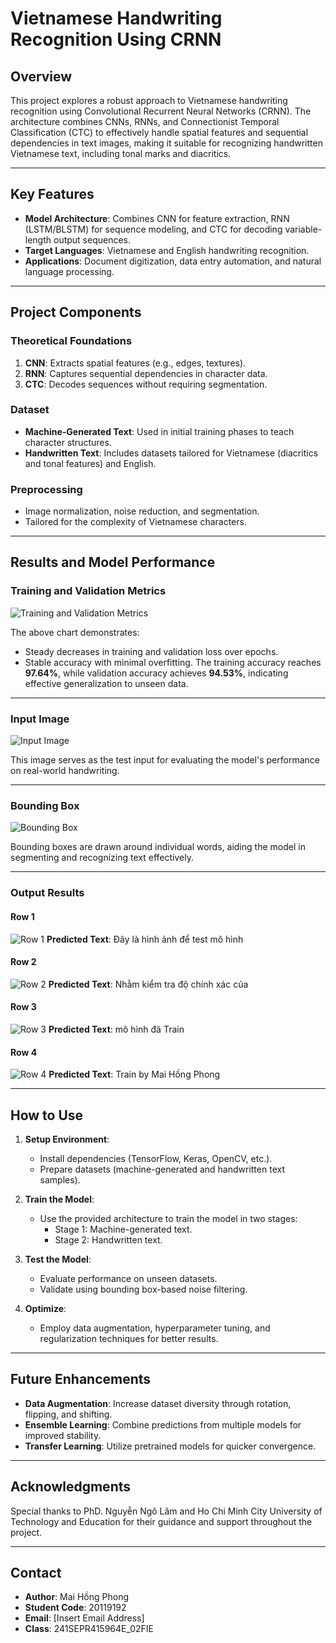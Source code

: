 # Vietnamese Handwriting Recognition Using CRNN

## Overview
This project explores a robust approach to Vietnamese handwriting recognition using Convolutional Recurrent Neural Networks (CRNN). The architecture combines CNNs, RNNs, and Connectionist Temporal Classification (CTC) to effectively handle spatial features and sequential dependencies in text images, making it suitable for recognizing handwritten Vietnamese text, including tonal marks and diacritics.

---

## Key Features
- **Model Architecture**: Combines CNN for feature extraction, RNN (LSTM/BLSTM) for sequence modeling, and CTC for decoding variable-length output sequences.
- **Target Languages**: Vietnamese and English handwriting recognition.
- **Applications**: Document digitization, data entry automation, and natural language processing.

---

## Project Components
### Theoretical Foundations
1. **CNN**: Extracts spatial features (e.g., edges, textures).
2. **RNN**: Captures sequential dependencies in character data.
3. **CTC**: Decodes sequences without requiring segmentation.

### Dataset
- **Machine-Generated Text**: Used in initial training phases to teach character structures.
- **Handwritten Text**: Includes datasets tailored for Vietnamese (diacritics and tonal features) and English.

### Preprocessing
- Image normalization, noise reduction, and segmentation.
- Tailored for the complexity of Vietnamese characters.

---

## Results and Model Performance

### Training and Validation Metrics
![Training and Validation Metrics](https://github.com/user-attachments/assets/1f14b372-0436-45fd-b28b-f03ad0f21291)

The above chart demonstrates:
- Steady decreases in training and validation loss over epochs.
- Stable accuracy with minimal overfitting. The training accuracy reaches **97.64%**, while validation accuracy achieves **94.53%**, indicating effective generalization to unseen data.

---

### Input Image
![Input Image](https://github.com/user-attachments/assets/43f1f6be-d0a7-483e-9c97-e8531a3a815c)

This image serves as the test input for evaluating the model's performance on real-world handwriting.

---

### Bounding Box
![Bounding Box](https://github.com/user-attachments/assets/6af93863-af43-4f8c-bc40-ed5890e7db42)

Bounding boxes are drawn around individual words, aiding the model in segmenting and recognizing text effectively.

---

### Output Results
#### Row 1
![Row 1](https://github.com/user-attachments/assets/64ed3dd8-04a9-4a22-a5df-163b38f0e056)
**Predicted Text**: Đây là hình ảnh để test mô hình

#### Row 2
![Row 2](https://github.com/user-attachments/assets/ef4d5bfc-0593-4c65-ba00-9037d7c73717)
**Predicted Text**: Nhằm kiểm tra độ chính xác của

#### Row 3
![Row 3](https://github.com/user-attachments/assets/090dcb43-6294-4331-908c-1a74ce4f2121)
**Predicted Text**: mô hình đã Train

#### Row 4
![Row 4](https://github.com/user-attachments/assets/aaf2fdfc-b143-4dcb-aa2f-a10afb5aebbf)
**Predicted Text**: Train by Mai Hồng Phong

---

## How to Use
1. **Setup Environment**:
   - Install dependencies (TensorFlow, Keras, OpenCV, etc.).
   - Prepare datasets (machine-generated and handwritten text samples).

2. **Train the Model**:
   - Use the provided architecture to train the model in two stages:
     - Stage 1: Machine-generated text.
     - Stage 2: Handwritten text.

3. **Test the Model**:
   - Evaluate performance on unseen datasets.
   - Validate using bounding box-based noise filtering.

4. **Optimize**:
   - Employ data augmentation, hyperparameter tuning, and regularization techniques for better results.

---

## Future Enhancements
- **Data Augmentation**: Increase dataset diversity through rotation, flipping, and shifting.
- **Ensemble Learning**: Combine predictions from multiple models for improved stability.
- **Transfer Learning**: Utilize pretrained models for quicker convergence.

---

## Acknowledgments
Special thanks to PhD. Nguyễn Ngô Lâm and Ho Chi Minh City University of Technology and Education for their guidance and support throughout the project.

---

## Contact
- **Author**: Mai Hồng Phong
- **Student Code**: 20119192
- **Email**: [Insert Email Address]
- **Class**: 241SEPR415964E_02FIE
